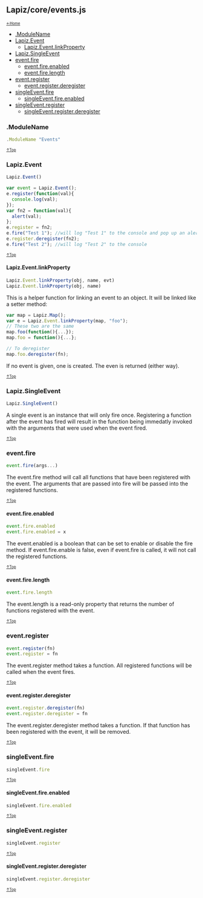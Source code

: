 ## Lapiz/core/events.js<a name="__top"></a>

<sub><sup>[&larr;Home](index.md)</sup></sub>

* [.ModuleName](#.ModuleName)
* [Lapiz.Event](#Lapiz.Event)
  * [Lapiz.Event.linkProperty](#Lapiz.Event.linkProperty)
* [Lapiz.SingleEvent](#Lapiz.SingleEvent)
* [event.fire](#event.fire)
  * [event.fire.enabled](#event.fire.enabled)
  * [event.fire.length](#event.fire.length)
* [event.register](#event.register)
  * [event.register.deregister](#event.register.deregister)
* [singleEvent.fire](#singleEvent.fire)
  * [singleEvent.fire.enabled](#singleEvent.fire.enabled)
* [singleEvent.register](#singleEvent.register)
  * [singleEvent.register.deregister](#singleEvent.register.deregister)

### <a name='.ModuleName'></a>.ModuleName
```javascript
.ModuleName "Events"
```

<sub><sup>[&uarr;Top](#__top)</sup></sub>
### <a name='Lapiz.Event'></a>Lapiz.Event
```javascript
Lapiz.Event()
```
```javascript
var event = Lapiz.Event();
e.register(function(val){
  console.log(val);
});
var fn2 = function(val){
  alert(val);
};
e.register = fn2;
e.fire("Test 1"); //will log "Test 1" to the console and pop up an alert
e.register.deregister(fn2);
e.fire("Test 2"); //will log "Test 2" to the console
```

<sub><sup>[&uarr;Top](#__top)</sup></sub>
#### <a name='Lapiz.Event.linkProperty'></a>Lapiz.Event.linkProperty
```javascript
Lapiz.Event.linkProperty(obj, name, evt)
Lapiz.Event.linkProperty(obj, name)
```
This is a helper function for linking an event to an object. It will be
linked like a setter method:
```javascript
var map = Lapiz.Map();
var e = Lapiz.Event.linkProperty(map, "foo");
// These two are the same
map.foo(function(){...});
map.foo = function(){...};

// To deregister
map.foo.deregister(fn);
```
If no event is given, one is created. The even is returned (either way).

<sub><sup>[&uarr;Top](#__top)</sup></sub>
### <a name='Lapiz.SingleEvent'></a>Lapiz.SingleEvent
```javascript
Lapiz.SingleEvent()
```
A single event is an instance that will only fire once. Registering a
function after the event has fired will result in the function being
immedatly invoked with the arguments that were used when the event fired.

<sub><sup>[&uarr;Top](#__top)</sup></sub>
### <a name='event.fire'></a>event.fire
```javascript
event.fire(args...)
```
The event.fire method will call all functions that have been registered
with the event. The arguments that are passed into fire will be passed
into the registered functions.

<sub><sup>[&uarr;Top](#__top)</sup></sub>
#### <a name='event.fire.enabled'></a>event.fire.enabled
```javascript
event.fire.enabled
event.fire.enabled = x
```
The event.enabled is a boolean that can be set to enable or disable the
fire method. If event.fire.enable is false, even if event.fire is called,
it will not call the registered functions.

<sub><sup>[&uarr;Top](#__top)</sup></sub>
#### <a name='event.fire.length'></a>event.fire.length
```javascript
event.fire.length
```
The event.length is a read-only property that returns the number of
functions registered with the event.

<sub><sup>[&uarr;Top](#__top)</sup></sub>
### <a name='event.register'></a>event.register
```javascript
event.register(fn)
event.register = fn
```
The event.register method takes a function. All registered functions will
be called when the event fires.

<sub><sup>[&uarr;Top](#__top)</sup></sub>
#### <a name='event.register.deregister'></a>event.register.deregister
```javascript
event.register.deregister(fn)
event.register.deregister = fn
```
The event.register.deregister method takes a function. If that function
has been registered with the event, it will be removed.

<sub><sup>[&uarr;Top](#__top)</sup></sub>
### <a name='singleEvent.fire'></a>singleEvent.fire
```javascript
singleEvent.fire
```

<sub><sup>[&uarr;Top](#__top)</sup></sub>
#### <a name='singleEvent.fire.enabled'></a>singleEvent.fire.enabled
```javascript
singleEvent.fire.enabled
```

<sub><sup>[&uarr;Top](#__top)</sup></sub>
### <a name='singleEvent.register'></a>singleEvent.register
```javascript
singleEvent.register
```

<sub><sup>[&uarr;Top](#__top)</sup></sub>
#### <a name='singleEvent.register.deregister'></a>singleEvent.register.deregister
```javascript
singleEvent.register.deregister
```

<sub><sup>[&uarr;Top](#__top)</sup></sub>